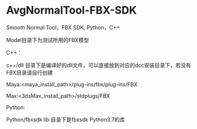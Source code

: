 # AvgNormalTool-FBX-SDK
Smooth Normal Tool，FBX SDK, Python，C++

Model目录下为测试所用的FBX模型

C++：

c++/dll 目录下是编译好的dll文件，可以直接放到对应的dcc安装目录下，若没有FBX目录请自行创建

Maya:<maya_install_path>/plug-ins/fbx/plug-ins/FBX

Max:<3dsMax_install_path>/stdplugs/FBX

Python:

Python/fbxsdk lib 目录下是fbxsdk Python3.7的库

